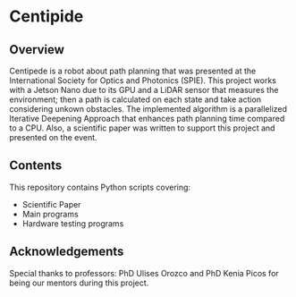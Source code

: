 # Centipide

## Overview
Centipede is a robot about path planning that was presented at the International Society for Optics and Photonics (SPIE). This project works with a Jetson Nano due to its GPU and a LiDAR sensor that measures the environment; then a path is calculated on each state and take action considering unkown obstacles. The implemented algorithm is a parallelized Iterative Deepening Approach that enhances path planning time compared to a CPU. Also, a scientific paper was written to support this project and presented on the event.

## Contents
This repository contains Python scripts covering:
- Scientific Paper
- Main programs
- Hardware testing programs

## Acknowledgements
Special thanks to professors: PhD Ulises Orozco and PhD Kenia Picos for being our mentors during this project.
